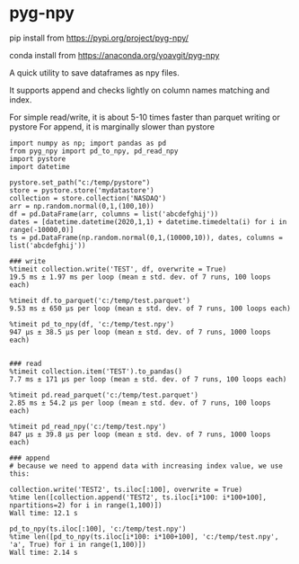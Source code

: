 # pyg-npy

pip install from https://pypi.org/project/pyg-npy/

conda install from https://anaconda.org/yoavgit/pyg-npy

A quick utility to save dataframes as npy files. 

It supports append and checks lightly on column names matching and index.

For simple read/write, it is about 5-10 times faster than parquet writing or pystore
For append, it is marginally slower than pystore 

```
import numpy as np; import pandas as pd
from pyg_npy import pd_to_npy, pd_read_npy
import pystore
import datetime

pystore.set_path("c:/temp/pystore")
store = pystore.store('mydatastore')
collection = store.collection('NASDAQ')
arr = np.random.normal(0,1,(100,10))
df = pd.DataFrame(arr, columns = list('abcdefghij'))
dates = [datetime.datetime(2020,1,1) + datetime.timedelta(i) for i in range(-10000,0)]
ts = pd.DataFrame(np.random.normal(0,1,(10000,10)), dates, columns = list('abcdefghij'))

### write
%timeit collection.write('TEST', df, overwrite = True)
19.5 ms ± 1.97 ms per loop (mean ± std. dev. of 7 runs, 100 loops each)

%timeit df.to_parquet('c:/temp/test.parquet')
9.53 ms ± 650 µs per loop (mean ± std. dev. of 7 runs, 100 loops each)

%timeit pd_to_npy(df, 'c:/temp/test.npy')
947 µs ± 38.5 µs per loop (mean ± std. dev. of 7 runs, 1000 loops each)


### read
%timeit collection.item('TEST').to_pandas()
7.7 ms ± 171 µs per loop (mean ± std. dev. of 7 runs, 100 loops each)

%timeit pd.read_parquet('c:/temp/test.parquet')
2.85 ms ± 54.2 µs per loop (mean ± std. dev. of 7 runs, 100 loops each)

%timeit pd_read_npy('c:/temp/test.npy')
847 µs ± 39.8 µs per loop (mean ± std. dev. of 7 runs, 1000 loops each)

### append
# because we need to append data with increasing index value, we use this:

collection.write('TEST2', ts.iloc[:100], overwrite = True)
%time len([collection.append('TEST2', ts.iloc[i*100: i*100+100], npartitions=2) for i in range(1,100)])
Wall time: 12.1 s

pd_to_npy(ts.iloc[:100], 'c:/temp/test.npy')
%time len([pd_to_npy(ts.iloc[i*100: i*100+100], 'c:/temp/test.npy', 'a', True) for i in range(1,100)])
Wall time: 2.14 s

```
